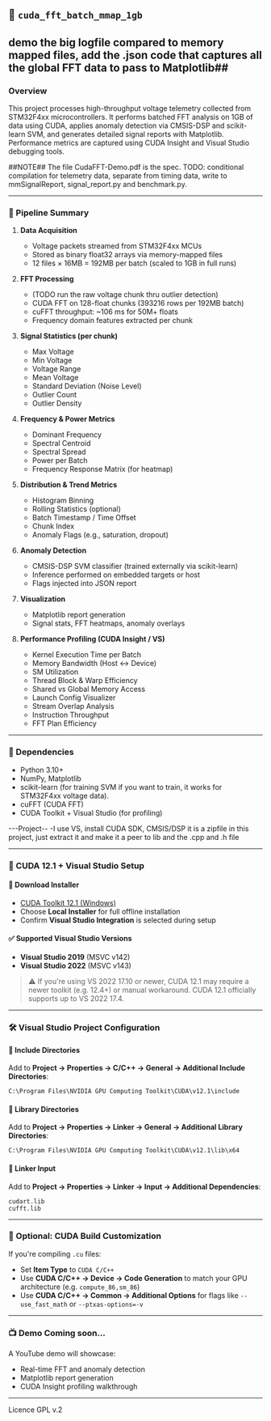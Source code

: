## 🚀 `cuda_fft_batch_mmap_1gb`
## demo the big logfile compared to memory mapped files, add the .json code that captures all the global FFT data to pass to Matplotlib##
### Overview

This project processes high-throughput voltage telemetry collected from STM32F4xx microcontrollers. It performs batched FFT analysis on 1GB of data using CUDA, applies anomaly detection via CMSIS-DSP and scikit-learn SVM, and generates detailed signal reports with Matplotlib. Performance metrics are captured using CUDA Insight and Visual Studio debugging tools.

##NOTE## The file CudaFFT-Demo.pdf is the spec.  TODO: conditional compilation for telemetry data, separate from timing data, write to mmSignalReport, signal_report.py and benchmark.py.

---

### 🔧 Pipeline Summary

1. **Data Acquisition**
   - Voltage packets streamed from STM32F4xx MCUs
   - Stored as binary float32 arrays via memory-mapped files
   - 12 files × 16MB = 192MB per batch (scaled to 1GB in full runs)

2. **FFT Processing**
   - (TODO run the raw voltage chunk thru outlier detection)
   - CUDA FFT on 128-float chunks (393216 rows per 192MB batch)
   - cuFFT throughput: ~106 ms for 50M+ floats
   - Frequency domain features extracted per chunk

3. **Signal Statistics (per chunk)**
   - Max Voltage  
   - Min Voltage  
   - Voltage Range  
   - Mean Voltage  
   - Standard Deviation (Noise Level)  
   - Outlier Count  
   - Outlier Density  

4. **Frequency & Power Metrics**
   - Dominant Frequency  
   - Spectral Centroid  
   - Spectral Spread  
   - Power per Batch  
   - Frequency Response Matrix (for heatmap)

5. **Distribution & Trend Metrics**
   - Histogram Binning  
   - Rolling Statistics (optional)  
   - Batch Timestamp / Time Offset  
   - Chunk Index  
   - Anomaly Flags (e.g., saturation, dropout)

6. **Anomaly Detection**
   - CMSIS-DSP SVM classifier (trained externally via scikit-learn)  
   - Inference performed on embedded targets or host  
   - Flags injected into JSON report

7. **Visualization**
   - Matplotlib report generation  
   - Signal stats, FFT heatmaps, anomaly overlays

8. **Performance Profiling (CUDA Insight / VS)**
   - Kernel Execution Time per Batch  
   - Memory Bandwidth (Host ↔ Device)  
   - SM Utilization  
   - Thread Block & Warp Efficiency  
   - Shared vs Global Memory Access  
   - Launch Config Visualizer  
   - Stream Overlap Analysis  
   - Instruction Throughput  
   - FFT Plan Efficiency
---

### 🧪 Dependencies

- Python 3.10+
- NumPy, Matplotlib
- scikit-learn (for training SVM if you want to train, it works for STM32F4xx voltage data).
- cuFFT (CUDA FFT)
- CUDA Toolkit + Visual Studio (for profiling)

---Project--
-I use VS, install CUDA SDK, CMSIS/DSP it is a zipfile in this project, just extract it and make it a peer to lib and the .cpp and .h file

---

### 🎯 CUDA 12.1 + Visual Studio Setup

#### 🔗 **Download Installer**
- [CUDA Toolkit 12.1 (Windows)](https://developer.nvidia.com/cuda-12-1-0-download-archive)
- Choose **Local Installer** for full offline installation
- Confirm **Visual Studio Integration** is selected during setup

#### ✅ **Supported Visual Studio Versions**
- **Visual Studio 2019** (MSVC v142)
- **Visual Studio 2022** (MSVC v143)

> ⚠️ If you're using VS 2022 17.10 or newer, CUDA 12.1 may require a newer toolkit (e.g. 12.4+) or manual workaround. CUDA 12.1 officially supports up to VS 2022 17.4.

---

### 🛠️ Visual Studio Project Configuration

#### 📁 **Include Directories**
Add to **Project → Properties → C/C++ → General → Additional Include Directories**:
```
C:\Program Files\NVIDIA GPU Computing Toolkit\CUDA\v12.1\include
```

#### 📁 **Library Directories**
Add to **Project → Properties → Linker → General → Additional Library Directories**:
```
C:\Program Files\NVIDIA GPU Computing Toolkit\CUDA\v12.1\lib\x64
```

#### 📄 **Linker Input**
Add to **Project → Properties → Linker → Input → Additional Dependencies**:
```
cudart.lib
cufft.lib
```

---

### 🧩 Optional: CUDA Build Customization

If you're compiling `.cu` files:
- Set **Item Type** to `CUDA C/C++`
- Use **CUDA C/C++ → Device → Code Generation** to match your GPU architecture (e.g. `compute_86,sm_86`)
- Use **CUDA C/C++ → Common → Additional Options** for flags like `--use_fast_math` or `--ptxas-options=-v`

---

### 📺 Demo Coming soon...

A YouTube demo will showcase:

- Real-time FFT and anomaly detection
- Matplotlib report generation
- CUDA Insight profiling walkthrough

---

Licence GPL v.2
